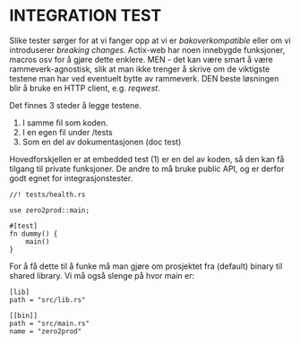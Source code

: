 # INTEGRATION TEST
Slike tester sørger for at vi fanger opp at vi er *bakoverkompatible* eller om vi introduserer *breaking changes*.
Actix-web har noen innebygde funksjoner, macros osv for å gjøre dette enklere.
MEN - det kan være smart å være rammeverk-agnostisk, slik at man ikke trenger å skrive om de viktigste testene man 
har ved eventuelt bytte av rammeverk.
DEN beste løsningen blir å bruke en HTTP client, e.g. *reqwest*.

Det finnes 3 steder å legge testene.
1. I samme fil som koden.
2. I en egen fil under /tests
3. Som en del av dokumentasjonen (doc test)

Hovedforskjellen er at embedded test (1) er en del av koden, så den kan få tilgang til private funksjoner.
De andre to må bruke public API, og er derfor godt egnet for integrasjonstester.

```
//! tests/health.rs

use zero2prod::main;

#[test]
fn dummy() {
    main()
}
```

For å få dette til å funke må man gjøre om prosjektet fra (default) binary til shared library.
Vi må også slenge på hvor main er:

```
[lib]
path = "src/lib.rs"

[[bin]]
path = "src/main.rs"
name = "zero2prod"
```

